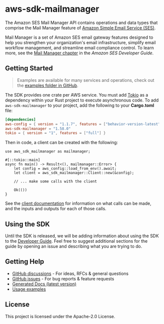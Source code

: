 # aws-sdk-mailmanager

The Amazon SES Mail Manager API contains operations and data types that comprise the Mail Manager feature of [Amazon Simple Email Service (SES)](http://aws.amazon.com/ses).

Mail Manager is a set of Amazon SES email gateway features designed to help you strengthen your organization's email infrastructure, simplify email workflow management, and streamline email compliance control. To learn more, see the [Mail Manager chapter](https://docs.aws.amazon.com/ses/latest/dg/eb.html) in the _Amazon SES Developer Guide_.

## Getting Started

> Examples are available for many services and operations, check out the
> [examples folder in GitHub](https://github.com/awslabs/aws-sdk-rust/tree/main/examples).

The SDK provides one crate per AWS service. You must add [Tokio](https://crates.io/crates/tokio)
as a dependency within your Rust project to execute asynchronous code. To add `aws-sdk-mailmanager` to
your project, add the following to your **Cargo.toml** file:

```toml
[dependencies]
aws-config = { version = "1.1.7", features = ["behavior-version-latest"] }
aws-sdk-mailmanager = "1.58.0"
tokio = { version = "1", features = ["full"] }
```

Then in code, a client can be created with the following:

```rust,no_run
use aws_sdk_mailmanager as mailmanager;

#[::tokio::main]
async fn main() -> Result<(), mailmanager::Error> {
    let config = aws_config::load_from_env().await;
    let client = aws_sdk_mailmanager::Client::new(&config);

    // ... make some calls with the client

    Ok(())
}
```

See the [client documentation](https://docs.rs/aws-sdk-mailmanager/latest/aws_sdk_mailmanager/client/struct.Client.html)
for information on what calls can be made, and the inputs and outputs for each of those calls.

## Using the SDK

Until the SDK is released, we will be adding information about using the SDK to the
[Developer Guide](https://docs.aws.amazon.com/sdk-for-rust/latest/dg/welcome.html). Feel free to suggest
additional sections for the guide by opening an issue and describing what you are trying to do.

## Getting Help

* [GitHub discussions](https://github.com/awslabs/aws-sdk-rust/discussions) - For ideas, RFCs & general questions
* [GitHub issues](https://github.com/awslabs/aws-sdk-rust/issues/new/choose) - For bug reports & feature requests
* [Generated Docs (latest version)](https://awslabs.github.io/aws-sdk-rust/)
* [Usage examples](https://github.com/awslabs/aws-sdk-rust/tree/main/examples)

## License

This project is licensed under the Apache-2.0 License.


